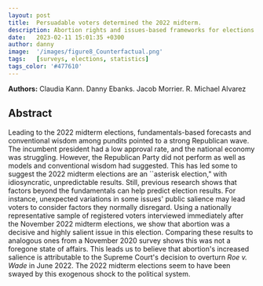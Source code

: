 ```yaml
---
layout: post
title:  Persuadable voters determined the 2022 midterm.
description: Abortion rights and issues-based frameworks for elections.
date:   2023-02-11 15:01:35 +0300
author: danny
image:  '/images/figure8_Counterfactual.png'
tags:   [surveys, elections, statistics]
tags_color: '#477610'
---
```


<b>Authors:</b> Claudia Kann. Danny Ebanks. Jacob Morrier. R. Michael Alvarez

## Abstract

Leading to the 2022 midterm elections, fundamentals-based forecasts and conventional wisdom among pundits pointed to a strong Republican wave. The incumbent president had a low approval rate, and the national economy was struggling. However, the Republican Party did not perform as well as models and conventional wisdom had suggested. This has led some to suggest the 2022 midterm elections are an ``asterisk election," with idiosyncratic, unpredictable results. Still, previous research shows that factors beyond the fundamentals can help predict election results. For instance, unexpected variations in some issues' public salience may lead voters to consider factors they normally disregard. Using a nationally representative sample of registered voters interviewed immediately after the November 2022 midterm elections, we show that abortion was a decisive and highly salient issue in this election. Comparing these results to analogous ones from a November 2020 survey shows this was not a foregone state of affairs. This leads us to believe that abortion's increased salience is attributable to the Supreme Court's decision to overturn <i>Roe v. Wade</i> in June 2022. The 2022 midterm elections seem to have been swayed by this exogenous shock to the political system.